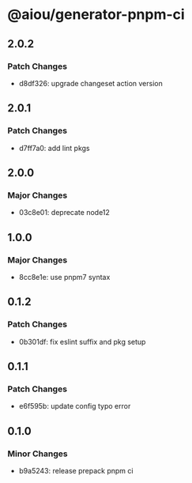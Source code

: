 # @aiou/generator-pnpm-ci

## 2.0.2

### Patch Changes

- d8df326: upgrade changeset action version

## 2.0.1

### Patch Changes

- d7ff7a0: add lint pkgs

## 2.0.0

### Major Changes

- 03c8e01: deprecate node12

## 1.0.0

### Major Changes

- 8cc8e1e: use pnpm7 syntax

## 0.1.2

### Patch Changes

- 0b301df: fix eslint suffix and pkg setup

## 0.1.1

### Patch Changes

- e6f595b: update config typo error

## 0.1.0

### Minor Changes

- b9a5243: release prepack pnpm ci
